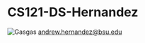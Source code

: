 # CS121-DS-Hernandez
![Gasgas](https://user-images.githubusercontent.com/112116483/186738935-0834416c-7d08-4922-bdda-f16d0492ded7.jpg)
andrew.hernandez@bsu.edu
